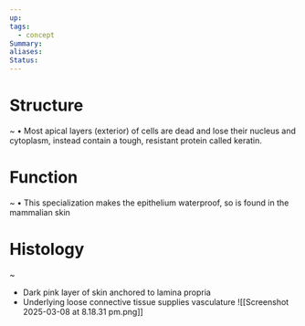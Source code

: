 ```yaml
---
up: 
tags:
  - concept
Summary: 
aliases: 
Status:
---
```

# Structure
~
• Most apical layers (exterior) of cells are dead and lose their nucleus and cytoplasm, instead contain a tough, resistant protein called keratin.

# Function
~
• This specialization makes the epithelium waterproof, so is found in the mammalian skin


# Histology
~
- Dark pink layer of skin anchored to lamina propria
- Underlying loose connective tissue supplies vasculature
![[Screenshot 2025-03-08 at 8.18.31 pm.png]]